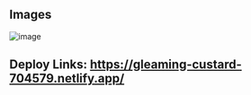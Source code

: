 ## Images

![image](https://github.com/user-attachments/assets/4e070850-f7e2-4036-84dd-f0dc41e37823)

## Deploy Links: https://gleaming-custard-704579.netlify.app/
